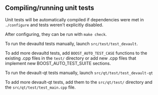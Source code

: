 Compiling/running unit tests
------------------------------------

Unit tests will be automatically compiled if dependencies were met in `./configure`
and tests weren't explicitly disabled.

After configuring, they can be run with `make check`.

To run the devaultd tests manually, launch `src/test/test_devault`.

To add more devaultd tests, add `BOOST_AUTO_TEST_CASE` functions to the existing
.cpp files in the `test/` directory or add new .cpp files that
implement new BOOST_AUTO_TEST_SUITE sections.

To run the devault-qt tests manually, launch `src/qt/test/test_devault-qt`

To add more devault-qt tests, add them to the `src/qt/test/` directory and
the `src/qt/test/test_main.cpp` file.
